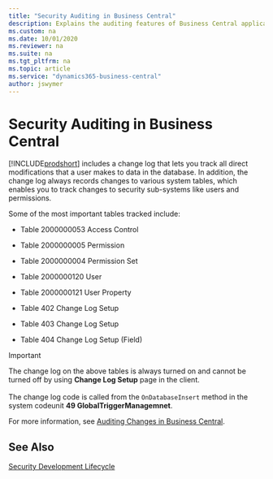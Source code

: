 ```yaml
---
title: "Security Auditing in Business Central"
description: Explains the auditing features of Business Central application.
ms.custom: na
ms.date: 10/01/2020
ms.reviewer: na
ms.suite: na
ms.tgt_pltfrm: na
ms.topic: article
ms.service: "dynamics365-business-central"
author: jswymer
---
```


# Security Auditing in Business Central

[!INCLUDE[prodshort](../developer/includes/prodshort.md)] includes a change log that lets you track all direct modifications that a user makes to data in the database. In addition, the change log always records changes to various system tables, which enables you to track changes to security sub-systems like users and permissions.

Some of the most important tables tracked include: 
 
- Table 2000000053 Access Control

- Table 2000000005 Permission

- Table 2000000004 Permission Set

- Table 2000000120 User

- Table 2000000121 User Property

- Table 402 Change Log Setup

- Table 403 Change Log Setup

- Table 404 Change Log Setup (Field)

> [!IMPORTANT]  
> The change log on the above tables is always turned on and cannot be turned off by using **Change Log Setup** page in the client. <br /><br />
> The change log code is called from the `OnDatabaseInsert` method in the system codeunit **49 GlobalTriggerManagemnet**. 


For more information, see [Auditing Changes in Business Central](/dynamics365/business-central/across-log-changes).

<!-- change title to auditing data changes -->
## See Also  

[Security Development Lifecycle](https://www.microsoft.com/sdl)  